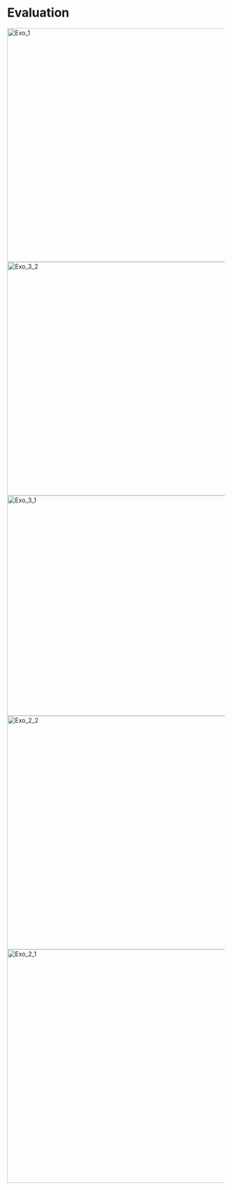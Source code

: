 # Evaluation
<img width="960" height="540" alt="Exo_1" src="https://github.com/user-attachments/assets/8a76016f-2dec-426e-9a44-9a4d3e9a4c25" />
<img width="960" height="540" alt="Exo_3_2" src="https://github.com/user-attachments/assets/ede8464a-48ac-47e6-942b-973a0adc2f0c" />
<img width="960" height="509" alt="Exo_3_1" src="https://github.com/user-attachments/assets/1fc25b33-23b7-48ab-8ec4-d66c923c618a" />
<img width="960" height="540" alt="Exo_2_2" src="https://github.com/user-attachments/assets/4e94dc92-a618-4b2d-96a3-1b5ecea21ad7" />
<img width="960" height="540" alt="Exo_2_1" src="https://github.com/user-attachments/assets/02528929-a002-4a8a-8299-a02af3b061d9" />

